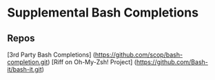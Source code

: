 

# Supplemental Bash Completions

## Repos

[3rd Party Bash Completions] (https://github.com/scop/bash-completion.git)
[Riff on Oh-My-Zsh! Project] (https://github.com/Bash-it/bash-it.git)




